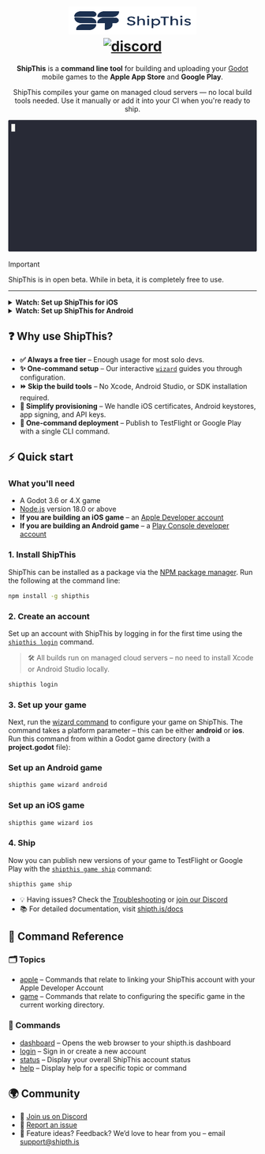 <h1 align="center">
  <a href="https://shipth.is">
    <picture>
      <source height="56" width="260" srcset="docs/assets/logo_dark.svg" media="(prefers-color-scheme: dark)">
      <img height="56" width="260" alt="ShipThis Home" src="docs/assets/logo_light.svg">
    </picture>
  </a>
  <br>
  <a href="https://discord.gg/gPjn3S99k4">
    <img alt="discord" src="https://img.shields.io/discord/1304144717239554069?style=flat-square&label=%F0%9F%92%AC%20discord&color=00ACD7">
  </a>
</h1>
<p align="center">
  <b>ShipThis</b> is a <b>command line tool</b> for building and uploading your <a href="https://godotengine.org/">Godot</a> mobile games to the <b>Apple App Store</b> and <b>Google Play</b>.
</p>
<p align="center">
  ShipThis compiles your game on managed cloud servers — no local build tools needed. Use it manually or add it into your CI when you're ready to ship.
</p>

<p align="center">
  <picture>
    <img height="266" width="504" alt="ShipThis Command - ship output" src="docs/assets/ship-outputx0.8.gif">
  </picture>
</p>


> [!IMPORTANT]
> ShipThis is in open beta. While in beta, it is completely free to use.

---


<details>
<summary><strong>Watch: Set up ShipThis for iOS</strong></summary>

<p align="center">
  <a href="https://www.youtube.com/watch?v=ijTUFVk1duw" target="_blank">
    <img src="https://img.youtube.com/vi/ijTUFVk1duw/0.jpg" alt="Watch the iOS setup video" width="640" height="480">
  </a>
</p>

</details>
<details>
<summary><strong>Watch: Set up ShipThis for Android</strong></summary>

<p align="center">
  <picture>
    <img height="431" width="672" alt="ShipThis Command - Android Wizard - published game" src="docs/assets/wizard-android-existingx0.5.gif">
  </picture>
</p>

</details>


## ❓ Why use ShipThis?

- **✅ Always a free tier** – Enough usage for most solo devs.
- **✨ One-command setup** – Our interactive [`wizard`](https://shipth.is/docs/reference/game/wizard) guides you through configuration.
- **⏩ Skip the build tools** – No Xcode, Android Studio, or SDK installation required.
- **🔐 Simplify provisioning** – We handle iOS certificates, Android keystores, app signing, and API keys.
- **🚀 One-command deployment** – Publish to TestFlight or Google Play with a single CLI command.

## ⚡️ Quick start

### What you'll need

- A Godot 3.6 or 4.X game
- [Node.js](https://nodejs.org/en/download/) version 18.0 or above
- **If you are building an iOS game** – an [Apple Developer account](https://developer.apple.com)
- **If you are building an Android game** – a [Play Console developer account](https://play.google.com/apps/publish/signup)

### 1. Install ShipThis

ShipThis can be installed as a package via the [NPM package manager](https://www.npmjs.com/). Run the following at the command line:

```bash
npm install -g shipthis
```

### 2. Create an account

Set up an account with ShipThis by logging in for the first time using the [`shipthis login`](https://shipth.is/docs/reference/login) command.

> 🛠 All builds run on managed cloud servers – no need to install Xcode or Android Studio locally.

```bash
shipthis login
```

### 3. Set up your game

Next, run the [wizard command](https://shipth.is/docs/reference/game/wizard) to configure your game on ShipThis. The command takes a platform parameter – this can be either **android** or **ios**. Run this command from within a Godot game directory (with a **project.godot** file):

### Set up an Android game

```bash
shipthis game wizard android
```

### Set up an iOS game

```bash
shipthis game wizard ios
```

### 4. Ship

Now you can publish new versions of your game to TestFlight or Google Play with the [`shipthis game ship`](https://shipth.is/docs/reference/game/ship) command:

```bash
shipthis game ship
```

- 💡 Having issues? Check the [Troubleshooting](https://shipth.is/docs/troubleshooting) or [join our Discord](https://discord.gg/gPjn3S99k4)
- 📚 For detailed documentation, visit [shipth.is/docs](https://shipth.is/docs)

## 📖 Command Reference

### 🗂 Topics

- [apple](https://shipth.is/docs/reference/apple) – Commands that relate to linking your ShipThis account with your Apple Developer Account
- [game](https://shipth.is/docs/reference/game) – Commands that relate to configuring the specific game in the current working directory.

### 🔧 Commands

- [dashboard](https://shipth.is/docs/reference/dashboard) – Opens the web browser to your shipth.is dashboard
- [login](https://shipth.is/docs/reference/login) – Sign in or create a new account
- [status](https://shipth.is/docs/reference/status) – Display your overall ShipThis account status
- [help](https://shipth.is/docs/reference/help) – Display help for a specific topic or command

## 🌍 Community

- 💬 [Join us on Discord](https://discord.gg/gPjn3S99k4)
- 🐛 [Report an issue](https://github.com/shipth-is/cli/issues)
- 📣 Feature ideas? Feedback? We’d love to hear from you – email support@shipth.is
